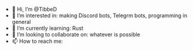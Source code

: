 - 👋 Hi, I’m @TibbeD
- 👀 I’m interested in: making Discord bots, Telegrm bots, programming in general
- 🌱 I’m currently learning: Rust
- 💞️ I’m looking to collaborate on: whatever is possible
- 📫 How to reach me: 

<!---
TibbeD/TibbeD is a ✨ special ✨ repository because its `README.md` (this file) appears on your GitHub profile.
You can click the Preview link to take a look at your changes.
--->
